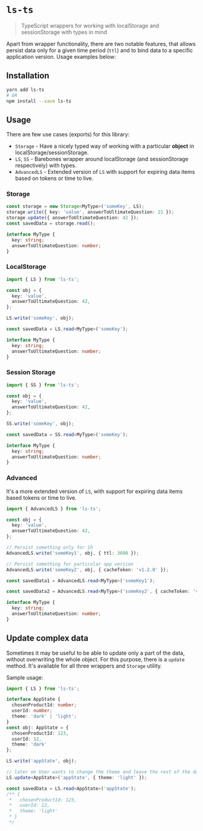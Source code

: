 # `ls-ts`

> TypeScript wrappers for working with localStorage and sessionStorage with types in mind

Apart from wrapper functionality, there are two notable features, that allows persist data only for a given time period (`ttl`) and to bind data to a specific application version.
Usage examples below:

## Installation

```bash
yarn add ls-ts
# OR
npm install --save ls-ts
```

## Usage

There are few use cases (exports) for this library:

- `Storage` - Have a nicely typed way of working with a particular **object** in localStorage/sessionStorage.
- `LS`, `SS` - Barebones wrapper around localStorage (and sessionStorage respectively) with types.
- `AdvancedLS` - Extended version of `LS` with support for expiring data items based on tokens or time to live.

### Storage

```ts
const storage = new Storage<MyType>('someKey', LS);
storage.write({ key: 'value', answerToUltimateQuestion: 21 });
storage.update({ answerToUltimateQuestion: 42 });
const savedData = storage.read();

interface MyType {
  key: string;
  answerToUltimateQuestion: number;
}
```

### LocalStorage

```ts
import { LS } from 'ls-ts';

const obj = {
  key: 'value',
  answerToUltimateQuestion: 42,
};

LS.write('someKey', obj);

const savedData = LS.read<MyType>('someKey');

interface MyType {
  key: string;
  answerToUltimateQuestion: number;
}
```

### Session Storage

```ts
import { SS } from 'ls-ts';

const obj = {
  key: 'value',
  answerToUltimateQuestion: 42,
};

SS.write('someKey', obj);

const savedData = SS.read<MyType>('someKey');

interface MyType {
  key: string;
  answerToUltimateQuestion: number;
}
```

### Advanced

It's a more extended version of `LS`, with support for expiring data items based tokens or time to live.

```ts
import { AdvancedLS } from 'ls-ts';

const obj = {
  key: 'value',
  answerToUltimateQuestion: 42,
};

// Persist something only for 1h
AdvancedLS.write('someKey1', obj, { ttl: 3600 });

// Persist something for particular app version
AdvancedLS.write('someKey2', obj, { cacheToken: 'v1.2.0' });

const savedData1 = AdvancedLS.read<MyType>('someKey1');

const savedData2 = AdvancedLS.read<MyType>('someKey2', { cacheToken: 'v1.2.0' });

interface MyType {
  key: string;
  answerToUltimateQuestion: number;
}
```

## Update complex data

Sometimes it may be useful to be able to update only a part of the data, without overwriting the whole object.
For this purpose, there is a `update` method. It's available for all three wrappers and `Storage` utility.

Sample usage:

```ts
import { LS } from 'ls-ts';

interface AppState {
  chosenProductId: number;
  userId: number;
  theme: 'dark' | 'light';
}
const obj: AppState = {
  chosenProductId: 123,
  userId: 12,
  theme: 'dark'
};

LS.write('appState', obj);

// later on User wants to change the theme and leave the rest of the data intact
LS.update<AppState>('appState', { theme: 'light' });

const savedData = LS.read<AppState>('appState');
/** {
 *   chosenProductId: 123,
 *   userId: 12,
 *   theme: 'light'
 * }
 */
```
